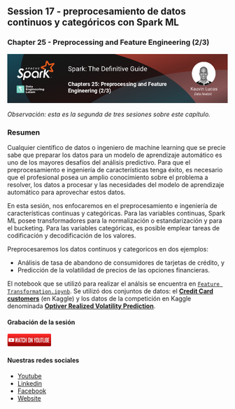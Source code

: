 ## Session 17 - preprocesamiento de datos continuos y categóricos con Spark ML
### Chapter 25 - Preprocessing and Feature Engineering (2/3)

![Banner Session 17](../../assets/banner_session_17.png)

*Observación: esta es la segunda de tres sesiones sobre este capítulo.*

### Resumen
Cualquier científico de datos o ingeniero de machine learning que se precie sabe que preparar los datos para un modelo de aprendizaje automático es uno de los mayores desafíos del análisis predictivo. Para que el preprocesamiento e ingeniería de características tenga éxito, es necesario que el profesional posea un amplio conocimiento sobre el problema a resolver, los datos a procesar y las necesidades del modelo de aprendizaje automático para aprovechar estos datos.

En esta sesión, nos enfocaremos en el preprocesamiento e ingeniería de características continuas y categóricas. Para las variables continuas, Spark ML posee transformadores para la normalización o estandarización y para el bucketing. Para las variables categóricas, es posible emplear tareas de codificación y decodificación de los valores.

Preprocesaremos los datos continuos y categoricos en dos ejemplos:
* Análisis de tasa de abandono de consumidores de tarjetas de crédito, y
* Predicción de la volatilidad de precios de las opciones financieras.

El notebook que se utilizó para realizar el análsis se encuentra en [`Feature Transformation.ipynb`](Feature%20Transformation.ipynb). Se utilizó dos conjuntos de datos: el **[Credit Card customers](https://www.kaggle.com/datasets/sakshigoyal7/credit-card-customers)** (en Kaggle) y los datos de la competición en Kaggle denominada **[Optiver Realized Volatility Prediction](https://www.kaggle.com/c/optiver-realized-volatility-prediction/overview)**.

#### Grabación de la sesión
[![Watch Session 17](../../assets/youtube.png)](https://www.youtube.com/watch?v=s_d3fM41dTY)


#### Nuestras redes sociales
* [Youtube](https://www.youtube.com/channel/UCqFCoUEvxR23ymmih0GD7mQ?sub_confirmation=1 'Subscríbate al canal')
* [Linkedin](https://www.linkedin.com/company/data-engineering-latam/ 'Síganos en Linkedin')
* [Facebook](https://www.facebook.com/dataengineeringlatam/ 'Síganos en Facebook')
* [Website](https://beacons.ai/dataengineeringlatam 'Nuestro website')
